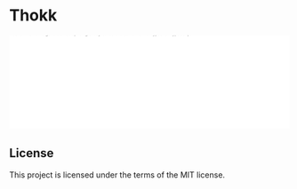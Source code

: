 # Thokk

[![Thokk Banner](./static/thokk-banner.svg)](https://github.com/aekasitt/blob/master/static/thokk.svg)

## License

This project is licensed under the terms of the MIT license.
